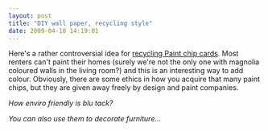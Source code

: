 ```yaml
---
layout: post
title: "DIY wall paper, recycling style"
date: 2009-04-18 14:19:01
---
```


Here's a rather controversial idea for <a href="http://www.desighttp://www.designsponge.com/2009/04/diy-idea-paint-strip-wall-decoration.htmlnspongeonline.com/2009/04/diy-idea-paint-strip-wall-decoration.html" target="_blank">recycling Paint chip cards</a>. Most renters can't paint their homes (surely we're not the only one with magnolia coloured walls in the living room?) and this is an interesting way to add colour. Obviously, there are some ethics in how you acquire that many paint chips, but they are given away freely by design and paint companies.

*How enviro friendly is blu tack?*

*You can also use them to decorate furniture…*